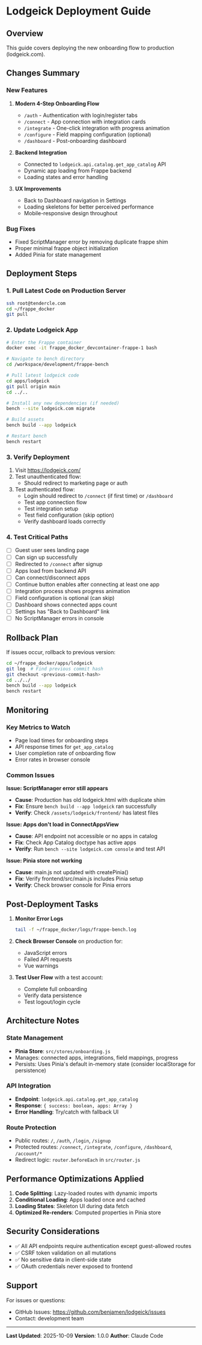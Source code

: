 # Lodgeick Deployment Guide

## Overview
This guide covers deploying the new onboarding flow to production (lodgeick.com).

## Changes Summary

### New Features
1. **Modern 4-Step Onboarding Flow**
   - `/auth` - Authentication with login/register tabs
   - `/connect` - App connection with integration cards
   - `/integrate` - One-click integration with progress animation
   - `/configure` - Field mapping configuration (optional)
   - `/dashboard` - Post-onboarding dashboard

2. **Backend Integration**
   - Connected to `lodgeick.api.catalog.get_app_catalog` API
   - Dynamic app loading from Frappe backend
   - Loading states and error handling

3. **UX Improvements**
   - Back to Dashboard navigation in Settings
   - Loading skeletons for better perceived performance
   - Mobile-responsive design throughout

### Bug Fixes
- Fixed ScriptManager error by removing duplicate frappe shim
- Proper minimal frappe object initialization
- Added Pinia for state management

## Deployment Steps

### 1. Pull Latest Code on Production Server

```bash
ssh root@tendercle.com
cd ~/frappe_docker
git pull
```

### 2. Update Lodgeick App

```bash
# Enter the Frappe container
docker exec -it frappe_docker_devcontainer-frappe-1 bash

# Navigate to bench directory
cd /workspace/development/frappe-bench

# Pull latest lodgeick code
cd apps/lodgeick
git pull origin main
cd ../..

# Install any new dependencies (if needed)
bench --site lodgeick.com migrate

# Build assets
bench build --app lodgeick

# Restart bench
bench restart
```

### 3. Verify Deployment

1. Visit https://lodgeick.com/
2. Test unauthenticated flow:
   - Should redirect to marketing page or auth
3. Test authenticated flow:
   - Login should redirect to `/connect` (if first time) or `/dashboard`
   - Test app connection flow
   - Test integration setup
   - Test field configuration (skip option)
   - Verify dashboard loads correctly

### 4. Test Critical Paths

- [ ] Guest user sees landing page
- [ ] Can sign up successfully
- [ ] Redirected to `/connect` after signup
- [ ] Apps load from backend API
- [ ] Can connect/disconnect apps
- [ ] Continue button enables after connecting at least one app
- [ ] Integration process shows progress animation
- [ ] Field configuration is optional (can skip)
- [ ] Dashboard shows connected apps count
- [ ] Settings has "Back to Dashboard" link
- [ ] No ScriptManager errors in console

## Rollback Plan

If issues occur, rollback to previous version:

```bash
cd ~/frappe_docker/apps/lodgeick
git log  # Find previous commit hash
git checkout <previous-commit-hash>
cd ../../
bench build --app lodgeick
bench restart
```

## Monitoring

### Key Metrics to Watch
- Page load times for onboarding steps
- API response times for `get_app_catalog`
- User completion rate of onboarding flow
- Error rates in browser console

### Common Issues

**Issue: ScriptManager error still appears**
- **Cause**: Production has old lodgeick.html with duplicate shim
- **Fix**: Ensure `bench build --app lodgeick` ran successfully
- **Verify**: Check `/assets/lodgeick/frontend/` has latest files

**Issue: Apps don't load in ConnectAppsView**
- **Cause**: API endpoint not accessible or no apps in catalog
- **Fix**: Check App Catalog doctype has active apps
- **Verify**: Run `bench --site lodgeick.com console` and test API

**Issue: Pinia store not working**
- **Cause**: main.js not updated with createPinia()
- **Fix**: Verify frontend/src/main.js includes Pinia setup
- **Verify**: Check browser console for Pinia errors

## Post-Deployment Tasks

1. **Monitor Error Logs**
   ```bash
   tail -f ~/frappe_docker/logs/frappe-bench.log
   ```

2. **Check Browser Console** on production for:
   - JavaScript errors
   - Failed API requests
   - Vue warnings

3. **Test User Flow** with a test account:
   - Complete full onboarding
   - Verify data persistence
   - Test logout/login cycle

## Architecture Notes

### State Management
- **Pinia Store**: `src/stores/onboarding.js`
- Manages: connected apps, integrations, field mappings, progress
- Persists: Uses Pinia's default in-memory state (consider localStorage for persistence)

### API Integration
- **Endpoint**: `lodgeick.api.catalog.get_app_catalog`
- **Response**: `{ success: boolean, apps: Array }`
- **Error Handling**: Try/catch with fallback UI

### Route Protection
- Public routes: `/`, `/auth`, `/login`, `/signup`
- Protected routes: `/connect`, `/integrate`, `/configure`, `/dashboard`, `/account/*`
- Redirect logic: `router.beforeEach` in `src/router.js`

## Performance Optimizations Applied

1. **Code Splitting**: Lazy-loaded routes with dynamic imports
2. **Conditional Loading**: Apps loaded once and cached
3. **Loading States**: Skeleton UI during data fetch
4. **Optimized Re-renders**: Computed properties in Pinia store

## Security Considerations

- ✅ All API endpoints require authentication except guest-allowed routes
- ✅ CSRF token validation on all mutations
- ✅ No sensitive data in client-side state
- ✅ OAuth credentials never exposed to frontend

## Support

For issues or questions:
- GitHub Issues: https://github.com/benjamen/lodgeick/issues
- Contact: development team

---

**Last Updated**: 2025-10-09
**Version**: 1.0.0
**Author**: Claude Code
